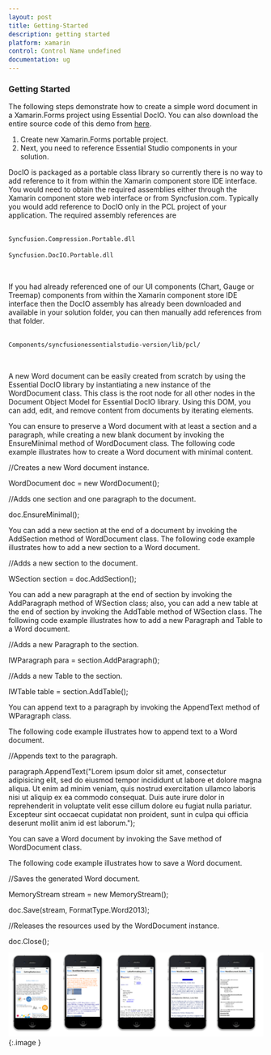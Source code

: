 ```yaml
---
layout: post
title: Getting-Started
description: getting started
platform: xamarin
control: Control Name undefined
documentation: ug
---
```


### Getting Started

The following steps demonstrate how to create a simple word document in a Xamarin.Forms project using Essential DocIO. You can also download the entire source code of this demo from [here](http://files2.syncfusion.com/Installs/v12.2.0.40/Samples/Xamarin/DocIO_GettingStarted.zip).

1. Create new Xamarin.Forms portable project.
2. Next, you need to reference Essential Studio components in your solution. 

DocIO is packaged as a portable class library so currently there is no way to add reference to it from within the Xamarin component store IDE interface. You would need to obtain the required assemblies either through the Xamarin component store web interface or from Syncfusion.com. Typically you would add reference to DocIO only in the PCL project of your application. The required assembly references are

```

Syncfusion.Compression.Portable.dll

Syncfusion.DocIO.Portable.dll



```

If you had already referenced one of our UI components (Chart, Gauge or Treemap) components from within the Xamarin component store IDE interface then the DocIO assembly has already been downloaded and available in your solution folder, you can then manually add references from that folder.



```

Components/syncfusionessentialstudio-version/lib/pcl/



```



A new Word document can be easily created from scratch by using the Essential DocIO library by instantiating a new instance of the WordDocument class. This class is the root node for all other nodes in the Document Object Model for Essential DocIO library. Using this DOM, you can add, edit, and remove content from documents by iterating elements.

You can ensure to preserve a Word document with at least a section and a paragraph, while creating a new blank document by invoking the EnsureMinimal method of WordDocument class. The following code example illustrates how to create a Word document with minimal content.

//Creates a new Word document instance.

WordDocument doc = new WordDocument();

//Adds one section and one paragraph to the document.

doc.EnsureMinimal();



You can add a new section at the end of a document by invoking the AddSection method of WordDocument class. The following code example illustrates how to add a new section to a Word document.

//Adds a new section to the document.

WSection section = doc.AddSection();



You can add a new paragraph at the end of section by invoking the AddParagraph method of WSection class; also, you can add a new table at the end of section by invoking the AddTable method of WSection class. The following code example illustrates how to add a new Paragraph and Table to a Word document.

//Adds a new Paragraph to the section.

IWParagraph para = section.AddParagraph();

//Adds a new Table to the section.

IWTable table = section.AddTable();



You can append text to a paragraph by invoking the AppendText method of WParagraph class.

The following code example illustrates how to append text to a Word document.

//Appends text to the paragraph.

paragraph.AppendText("Lorem ipsum dolor sit amet, consectetur adipisicing elit, sed do eiusmod tempor incididunt ut labore et dolore magna aliqua. Ut enim ad minim veniam, quis nostrud exercitation ullamco laboris nisi ut aliquip ex ea commodo consequat. Duis aute irure dolor in reprehenderit in voluptate velit esse cillum dolore eu fugiat nulla pariatur. Excepteur sint occaecat cupidatat non proident, sunt in culpa qui officia deserunt mollit anim id est laborum.");



You can save a Word document by invoking the Save method of WordDocument class.

The following code example illustrates how to save a Word document.

//Saves the generated Word document.

MemoryStream stream = new MemoryStream();

doc.Save(stream, FormatType.Word2013);

//Releases the resources used by the WordDocument instance.

doc.Close();





![](Getting-Started_images/Getting-Started_img1.png)
{:.image }











